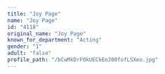 ```yaml
---
title: "Joy Page"
name: "Joy Page"
id: "4118"
original_name: "Joy Page"
known_for_department: "Acting"
gender: "1"
adult: "false"
profile_path: "/bCwMkDrF0kUECkEoJ00fofLSXeo.jpg"
---
```

